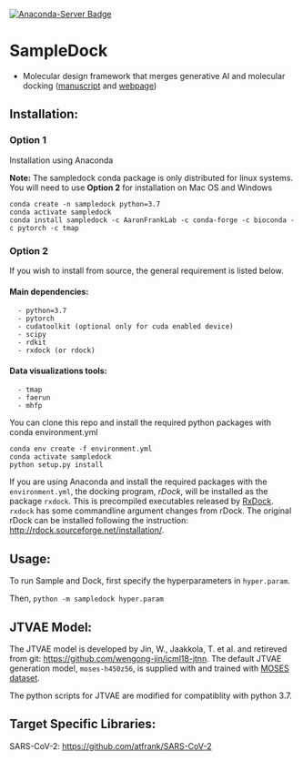[![Anaconda-Server Badge](https://anaconda.org/aaronfranklab/sampledock/badges/installer/conda.svg)](https://conda.anaconda.org/aaronfranklab)
# SampleDock
* Molecular design framework that merges generative AI and molecular docking ([manuscript](https://www.biorxiv.org/content/10.1101/2020.06.09.143289v1) and [webpage](https://atfrank.github.io/SampleDock/))


## Installation:
### Option 1
Installation using Anaconda 

**Note:** The sampledock conda package is only distributed for linux systems. You will need to use **Option 2** for installation on Mac OS and Windows
```
conda create -n sampledock python=3.7
conda activate sampledock
conda install sampledock -c AaronFrankLab -c conda-forge -c bioconda -c pytorch -c tmap
```
### Option 2
If you wish to install from source, the general requirement is listed below.
#### Main dependencies:
```
  - python=3.7
  - pytorch
  - cudatoolkit (optional only for cuda enabled device)
  - scipy
  - rdkit
  - rxdock (or rdock)
```
#### Data visualizations tools:
```
  - tmap
  - faerun
  - mhfp
```
You can clone this repo and install the required python packages with conda environment.yml
```
conda env create -f environment.yml
conda activate sampledock
python setup.py install
```
If you are using Anaconda and install the required packages with the `environment.yml`, the docking program, *rDock*, will be installed as the package `rxdock`. This is precompiled executables released by [RxDock](https://www.rxdock.org/). `rxdock` has some commandline argument changes from rDock. The original rDock can be installed following the instruction: http://rdock.sourceforge.net/installation/. 

## Usage:
To run Sample and Dock, first specify the hyperparameters in `hyper.param`. 

Then, `python -m sampledock hyper.param`

## JTVAE Model:
The JTVAE model is developed by Jin, W., Jaakkola, T. et al. and retireved from git: https://github.com/wengong-jin/icml18-jtnn. The default JTVAE generation model, `moses-h450z56`, is supplied with and trained with [MOSES dataset](https://github.com/molecularsets/moses).

The python scripts for JTVAE are modified for compatiblity with python 3.7.

## Target Specific Libraries:
SARS-CoV-2: https://github.com/atfrank/SARS-CoV-2
